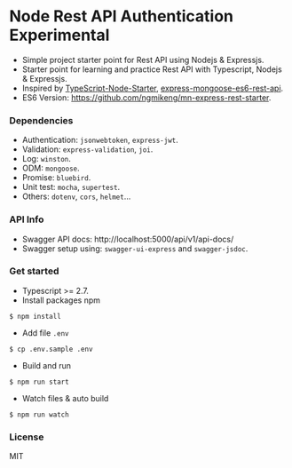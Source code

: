 Node Rest API Authentication Experimental
===
- Simple project starter point for Rest API using Nodejs & Expressjs.
- Starter point for learning and practice Rest API with Typescript, Nodejs & Expressjs.
- Inspired by [TypeScript-Node-Starter](https://github.com/Microsoft/TypeScript-Node-Starter), [express-mongoose-es6-rest-api](https://github.com/KunalKapadia/express-mongoose-es6-rest-api).
- ES6 Version: https://github.com/ngmikeng/mn-express-rest-starter.

### Dependencies
- Authentication: `jsonwebtoken`, `express-jwt`.
- Validation: `express-validation`, `joi`.
- Log: `winston`.
- ODM: `mongoose`.
- Promise: `bluebird`.
- Unit test: `mocha`, `supertest`.
- Others: `dotenv`, `cors`, `helmet`...

### API Info
- Swagger API docs: http://localhost:5000/api/v1/api-docs/
- Swagger setup using: `swagger-ui-express` and `swagger-jsdoc`.

### Get started
- Typescript >= 2.7.
- Install packages npm
```shell
$ npm install 
```
- Add file `.env`
```shell
$ cp .env.sample .env
```
- Build and run
```shell
$ npm run start
```
- Watch files & auto build
```shell
$ npm run watch
```

### License
MIT
